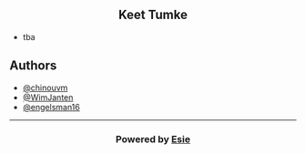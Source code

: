 <h2 align="center">Keet Tumke</h2>

- tba
## Authors

- [@chinouvm](https://github.com/chinouvm)
- [@WimJanten](https://github.com/WimJanten)
- [@engelsman16](https://github.com/engelsman16)


---
<h3 align="center">Powered by <a href="https://www.esie.nl">Esie</a></h3>
